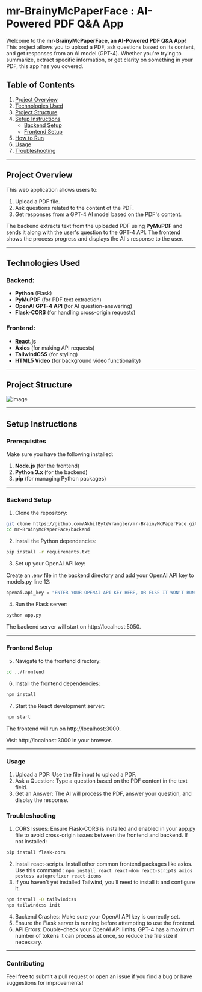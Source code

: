 # mr-BrainyMcPaperFace : AI-Powered PDF Q&A App

Welcome to the **mr-BrainyMcPaperFace, an AI-Powered PDF Q&A App**! This project allows you to upload a PDF, ask questions based on its content, and get responses from an AI model (GPT-4). Whether you're trying to summarize, extract specific information, or get clarity on something in your PDF, this app has you covered.

## Table of Contents

1. [Project Overview](#project-overview)
2. [Technologies Used](#technologies-used)
3. [Project Structure](#project-structure)
4. [Setup Instructions](#setup-instructions)
   - [Backend Setup](#backend-setup)
   - [Frontend Setup](#frontend-setup)
5. [How to Run](#how-to-run)
6. [Usage](#usage)
7. [Troubleshooting](#troubleshooting)

---

## Project Overview

This web application allows users to:
1. Upload a PDF file.
2. Ask questions related to the content of the PDF.
3. Get responses from a GPT-4 AI model based on the PDF's content.

The backend extracts text from the uploaded PDF using **PyMuPDF** and sends it along with the user's question to the GPT-4 API. The frontend shows the process progress and displays the AI's response to the user.

---

## Technologies Used

### Backend:
- **Python** (Flask)
- **PyMuPDF** (for PDF text extraction)
- **OpenAI GPT-4 API** (for AI question-answering)
- **Flask-CORS** (for handling cross-origin requests)

### Frontend:
- **React.js**
- **Axios** (for making API requests)
- **TailwindCSS** (for styling)
- **HTML5 Video** (for background video functionality)

---

## Project Structure

![image](https://github.com/user-attachments/assets/c12c46ed-f0f4-47d1-a8da-6b29ee68bb1c)



---

## Setup Instructions

### Prerequisites

Make sure you have the following installed:
1. **Node.js** (for the frontend)
2. **Python 3.x** (for the backend)
3. **pip** (for managing Python packages)

---

### Backend Setup

1. Clone the repository:

```bash
git clone https://github.com/AkhilByteWrangler/mr-BrainyMcPaperFace.git
cd mr-BrainyMcPaperFace/backend
```

2. Install the Python dependencies:

```bash
pip install -r requirements.txt
```

3. Set up your OpenAI API key:

Create an .env file in the backend directory and add your OpenAI API key to models.py line 12:

```bash
openai.api_key = "ENTER YOUR OPENAI API KEY HERE, OR ELSE IT WON'T RUN :)"
```

4. Run the Flask server:

```bash
python app.py
```

The backend server will start on http://localhost:5050.

---

### Frontend Setup

5. Navigate to the frontend directory:

```bash
cd ../frontend
```

6. Install the frontend dependencies:

``` bash
npm install
```

7. Start the React development server:

```bash
npm start
```

The frontend will run on http://localhost:3000. 

Visit http://localhost:3000 in your browser.

---

### Usage

1. Upload a PDF: Use the file input to upload a PDF.
2. Ask a Question: Type a question based on the PDF content in the text field.
3. Get an Answer: The AI will process the PDF, answer your question, and display the response.

### Troubleshooting

1. CORS Issues: Ensure Flask-CORS is installed and enabled in your app.py file to avoid cross-origin issues between the frontend and backend. If not installed:

```bash
pip install flask-cors
```

2. Install react-scripts. Install other common frontend packages like axios. Use this command : ```npm install react react-dom react-scripts axios postcss autoprefixer react-icons ```
3. If you haven't yet installed Tailwind, you’ll need to install it and configure it.

```bash
npm install -D tailwindcss
npx tailwindcss init
```
4. Backend Crashes: Make sure your OpenAI API key is correctly set.
5. Ensure the Flask server is running before attempting to use the frontend.
6. API Errors: Double-check your OpenAI API limits. GPT-4 has a maximum number of tokens it can process at once, so reduce the file size if necessary.

---

### Contributing

Feel free to submit a pull request or open an issue if you find a bug or have suggestions for improvements!
